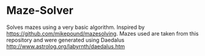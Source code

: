 # Maze-Solver
Solves mazes using a very basic algorithm. Inspired by https://github.com/mikepound/mazesolving. Mazes used are taken from this repository and were generated using Daedalus http://www.astrolog.org/labyrnth/daedalus.htm
